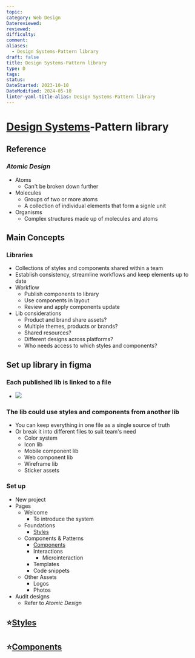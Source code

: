 ```yaml
---
topic: 
category: Web Design
Datereviewed: 
reviewed: 
difficulty: 
comment: 
aliases:
  - Design Systems-Pattern library
draft: false
title: Design Systems-Pattern library
type: D
tags: 
status: 
DateStarted: 2023-10-10
DateModified: 2024-05-10
linter-yaml-title-alias: Design Systems-Pattern library
---
```


# [Design Systems](design-systems.md)-Pattern library

## Reference

### _Atomic Design_

- Atoms
  - Can't be broken down further
- Molecules
  - Groups of two or more atoms
  - A collection of individual elements that form a signle unit
- Organisms
  - Complex structures made up of molecules and atoms

## Main Concepts

### Libraries

- Collections of styles and components shared within a team
- Establish consistency, streamline workflows and keep elements up to date
- Workflow
  - Publish components to library
  - Use components in layout
  - Review and apply components update
- Lib considerations
  - Product and brand share assets?
  - Multiple themes, products or brands?
  - Shared resources?
  - Different designs across platforms?
  - Who needs access to which styles and components?

## Set up library in figma

### Each published lib is linked to a file

- ![](https://cdn.jsdelivr.net/gh/jenniferwonder/bimg/web-design/Paste-image-1696994092937image.png)

### The lib could use styles and components from another lib

- You can keep everything in one file as a single source of truth
- Or break it into different files to suit team's need
  - Color system
  - Icon lib
  - Mobile component lib
  - Web component lib
  - Wireframe lib
  - Sticker assets

### Set up

- New project
- Pages
  - Welcome
    - To introduce the system
  - Foundations
    - [Styles](Styles.md)
  - Components & Patterns
    - [Components](Components.md)
    - Interactions
      - Microinteraction
    - Templates
    - Code snippets
  - Other Assets
    - Logos
    - Photos
- Audit designs
  - Refer to _Atomic Design_

## ⭐[Styles](Styles.md)

## ⭐[Components](Components.md)
